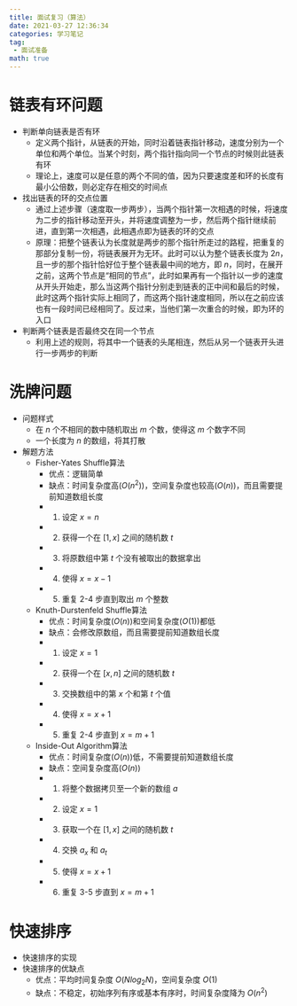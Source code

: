 ```yaml
---
title: 面试复习（算法）
date: 2021-03-27 12:36:34
categories: 学习笔记
tag:
 - 面试准备
math: true
---
```


# 链表有环问题
 - 判断单向链表是否有环
     * 定义两个指针，从链表的开始，同时沿着链表指针移动，速度分别为一个单位和两个单位。当某个时刻，两个指针指向同一个节点的时候则此链表有环
     * 理论上，速度可以是任意的两个不同的值，因为只要速度差和环的长度有最小公倍数，则必定存在相交的时间点
 - 找出链表的环的交点位置
     * 通过上述步骤（速度取一步两步），当两个指针第一次相遇的时候，将速度为二步的指针移动至开头，并将速度调整为一步，然后两个指针继续前进，直到第一次相遇，此相遇点即为链表的环的交点
     * 原理：把整个链表认为长度就是两步的那个指针所走过的路程，把重复的那部分复制一份，将链表展开为无环。此时可以认为整个链表长度为 $2n$，且一步的那个指针恰好位于整个链表最中间的地方，即 $n$，同时，在展开之前，这两个节点是“相同的节点”，此时如果再有一个指针以一步的速度从开头开始走，那么当这两个指针分别走到链表的正中间和最后的时候，此时这两个指针实际上相同了，而这两个指针速度相同，所以在之前应该也有一段时间已经相同了。反过来，当他们第一次重合的时候，即为环的入口
 - 判断两个链表是否最终交在同一个节点
     * 利用上述的规则，将其中一个链表的头尾相连，然后从另一个链表开头进行一步两步的判断

# 洗牌问题
 - 问题样式
     * 在 $n$ 个不相同的数中随机取出 $m$ 个数，使得这 $m$ 个数字不同
     * 一个长度为 $n$ 的数组，将其打散
 - 解题方法
     * Fisher-Yates Shuffle算法
         + 优点：逻辑简单
         + 缺点：时间复杂度高($O(n^2)$)，空间复杂度也较高($O(n)$)，而且需要提前知道数组长度
         + 1. 设定 $x = n$
         + 2. 获得一个在 $[1, x]$ 之间的随机数 $t$
         + 3. 将原数组中第 $t$ 个没有被取出的数据拿出
         + 4. 使得 $x = x - 1$
         + 5. 重复 2-4 步直到取出 $m$ 个整数
     * Knuth-Durstenfeld Shuffle算法
         + 优点：时间复杂度($O(n)$)和空间复杂度($O(1)$)都低
         + 缺点：会修改原数组，而且需要提前知道数组长度
         + 1. 设定 $x = 1$
         + 2. 获得一个在 $[x, n]$ 之间的随机数 $t$
         + 3. 交换数组中的第 $x$ 个和第 $t$ 个值
         + 4. 使得 $x = x + 1$
         + 5. 重复 2-4 步直到 $x = m + 1$
     * Inside-Out Algorithm算法
         + 优点：时间复杂度($O(n)$)低，不需要提前知道数组长度
         + 缺点：空间复杂度高($O(n)$)
         + 1. 将整个数据拷贝至一个新的数组 $a$
         + 2. 设定 $x = 1$
         + 3. 获取一个在 $[1, x]$ 之间的随机数 $t$
         + 4. 交换 $a_x$ 和 $a_t$
         + 5. 使得 $x = x + 1$
         + 6. 重复 3-5 步直到 $x = m + 1$

# 快速排序
 - 快速排序的实现
 - 快速排序的优缺点
     * 优点：平均时间复杂度 $O(Nlog_2N)$，空间复杂度 $O(1)$
     * 缺点：不稳定，初始序列有序或基本有序时，时间复杂度降为 $O(n^2)$
